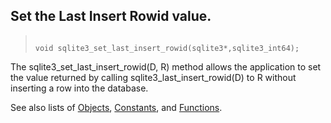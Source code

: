 ## Set the Last Insert Rowid value.




> ```
> 
> void sqlite3_set_last_insert_rowid(sqlite3*,sqlite3_int64);
> 
> ```



The sqlite3\_set\_last\_insert\_rowid(D, R) method allows the application to
set the value returned by calling sqlite3\_last\_insert\_rowid(D) to R
without inserting a row into the database.


See also lists of
 [Objects](../c3ref/objlist.html),
 [Constants](../c3ref/constlist.html), and
 [Functions](../c3ref/funclist.html).


